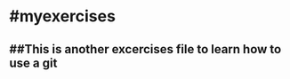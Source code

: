 #myexercises
=======================
##This is another excercises file to learn how to use a git
------------------------

